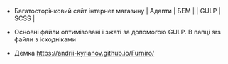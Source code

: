 - Багатосторінковий сайт інтернет магазину | Адапти | БЕМ | | GULP | SCSS |

- Основні файли оптимізовані і зжаті за допомогою GULP. В папці srs файли з ісходніками

- Демка https://andrii-kyrianov.github.io/Furniro/
